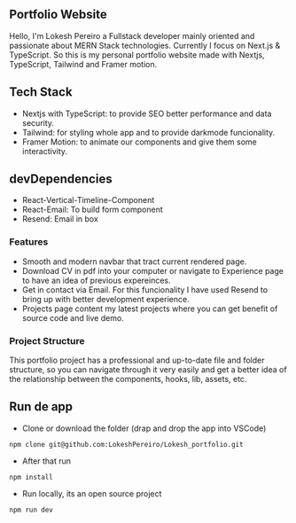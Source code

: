 ## Portfolio Website

Hello, I'm Lokesh Pereiro a Fullstack developer mainly oriented and passionate about MERN Stack technologies. Currently I focus on Next.js & TypeScript. So this is my personal portfolio website made with Nextjs, TypeScript, Tailwind and Framer motion.

## Tech Stack

- Nextjs with TypeScript: to provide SEO better performance and data security.
- Tailwind: for styling whole app and to provide darkmode funcionality.
- Framer Motion: to animate our components and give them some interactivity.

## devDependencies

- React-Vertical-Timeline-Component
- React-Email: To build form component
- Resend: Email in box

### Features

- Smooth and modern navbar that tract current rendered page.
- Download CV in pdf into your computer or navigate to Experience page to have an idea of previous expereinces.
- Get in contact via Email. For this funcionality I have used Resend to bring up with better development experience.
- Projects page content my latest projects where you can get benefit of source code and live demo.

### Project Structure

This portfolio project has a professional and up-to-date file and folder structure, so you can navigate through it very easily and get a better idea of the relationship between the components, hooks, lib, assets, etc.

## Run de app

- Clone or download the folder (drap and drop the app into VSCode)

```
npm clone git@github.com:LokeshPereiro/Lokesh_portfolio.git
```

- After that run

```
npm install
```

- Run locally, its an open source project

```
npm run dev
```
